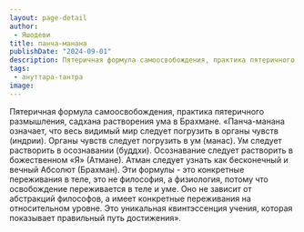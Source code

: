 ```yaml
---
layout: page-detail
author:
 - Яшодеви
title: панча-манана
publishDate: "2024-09-01"
description: Пятеричная формула самоосвобождения, практика пятеричного размышления, садхана растворения ума в Брахмане.
tags:
 - ануттара-тантра
image: 
---
```


Пятеричная формула самоосвобождения, практика пятеричного размышления, садхана растворения ума в Брахмане.
 «Панча-манана означает, что весь видимый мир следует погрузить в органы чувств (индрии). Органы чувств следует погрузить в ум (манас). Ум следует растворить в осознавании (буддхи). Осознавание следует растворить в божественном «Я» (Атмане). Атман следует узнать как бесконечный и вечный Абсолют (Брахман). Эти формулы - это конкретные переживания в теле, это не философия, а физиология, потому что освобождение переживается в теле и уме. Оно не зависит от абстракций философов, а имеет конкретные переживания на относительном уровне. Это уникальная квинтэссенция учения, которая показывает правильный путь достижения».

